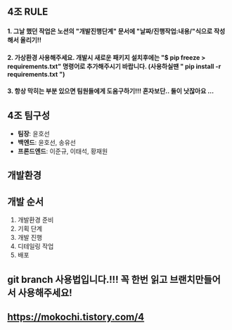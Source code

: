 ## 4조 RULE

<h4> 1. 그날 했던 작업은 노션의 "개발진행단계" 문서에 "날짜/진행작업:내용/"식으로 작성해서 올리기!!  </h4>
<h4> 2. 가상환경 사용해주세요. 개발시 새로운 패키지 설치후에는 "$ pip freeze > requirements.txt" 명령어로 추가해주시기 바랍니다. (사용하실땐 " pip install -r requirements.txt ") </h4>
<h4> 3. 항상 막히는 부분 있으면 팀원들에게 도움구하기!!! 혼자보단.. 둘이 낫잖아요 ...</h4>

## 4조 팀구성

- **팀장**: 윤호선
- **백엔드**: 윤호선, 송유선
- **프론드엔드**: 이준규, 이태석, 황재원

## 개발환경

## 개발 순서

1. 개발환경 준비
2. 기획 단계
3. 개발 진행
4. 디테일링 작업
5. 배포

## git branch 사용법입니다.!!! 꼭 한번 읽고 브랜치만들어서 사용해주세요!

## https://mokochi.tistory.com/4
